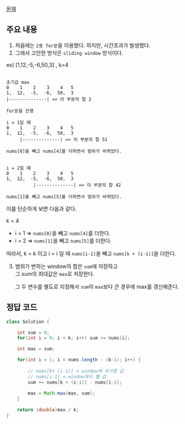 [문제](https://leetcode.com/problems/maximum-average-subarray-i/description/)

## 주요 내용

1) 처음에는 `2중 for문`을 이용했다. 하지만, 시간초과가 발생했다. 
2) 그래서 고안한 방식은 `sliding window` 방식이다. 

ex) [1,12,-5,-6,50,3] , k=4 

```

초기값 max 
0    1    2    3    4   5
1,  12,  -5,  -6,  50,  3
|--------------| => 이 부분의 합 2 

for문을 진행 

i = 1일 때 
0    1    2    3    4   5
1,  12,  -5,  -6,  50,  3
     |--------------| => 이 부분의 합 51 

nums[0]을 빼고 nums[4]를 더하면서 범위가 바뀌었다. 


i = 2일 때 
0    1    2    3    4   5
1,  12,  -5,  -6,  50,  3
          |--------------| => 이 부분의 합 42 

nums[1]을 빼고 nums[5]를 더하면서 범위가 바뀌었다. 

```

이를 단순하게 보면 다음과 같다. 

k = 4

- i = 1 => `nums[0]`을 빼고 `nums[4]`를 더한다.  
- i = 2 => `nums[1]`을 빼고 `nums[5]`를 더한다.

따라서, k = k 이고 i = i 일 때 `nums[i-1]`을 빼고 `nums[k + (i-1)]`을 더한다. 

3) 범위가 변하는 window의 합은 `sum`에 저장하고  
   그 sum의 최대값은 `max`로 저장한다. 
   
   그 두 변수를 별도로 지정해서 `sum`이 `max`보다 큰 경우에 max를 갱신해준다. 

## 정답 코드 

``` java
class Solution {

    int sum = 0; 
    for(int i = 0; i < k; i++) sum += nums[i]; 

    int max = sum; 

    for(int i = 1; i < nums.length - (k-1); i++) {
        
        // nums[k+ (i-1)] = window에 추가할 값
        // nums[i-1] = window에서 뺄 값 
        sum += nums[k + (i-1)] - nums[i-1];  

        max = Math.max(max, sum); 
    }
    
    return (double)max / k;
}
```
